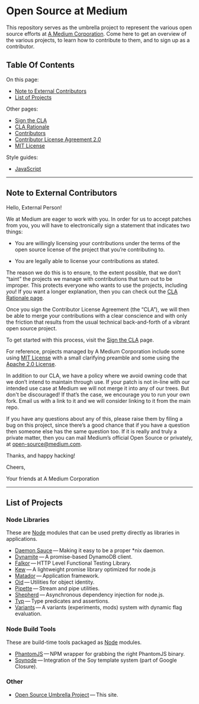 Open Source at Medium
==============================================

This repository serves as the umbrella project to represent the
various open source efforts at [A&nbsp;Medium&nbsp;Corporation](https://medium.com).
Come here to get an overview of the various projects, to learn how to
contribute to them, and to sign up as a contributor.

Table Of Contents
-----------------

On this page:

* [Note to External Contributors](#note-to-external-contributors)
* [List of Projects](#list-of-projects)

Other pages:

* [Sign the CLA](https://github.com/Medium/opensource/blob/master/sign-cla.md)
* [CLA Rationale](https://github.com/Medium/opensource/blob/master/cla-rationale.md)
* [Contributors](https://github.com/Medium/opensource/blob/master/contributors)
* [Contributor License Agreement 2.0](https://github.com/Medium/opensource/blob/master/cla-2.0.md)
* [MIT License](https://github.com/Medium/opensource/blob/master/mit-license.md)

Style guides:

* [JavaScript](https://github.com/Medium/opensource/blob/master/styleguides/JavaScript.md)

* * * * * * * * * * * * * * * * * * * * * * * * * * * * * * * *

Note to External Contributors
-----------------------------

Hello, External Person!

We at Medium are eager to work with you. In order for us to accept patches from you, you will have to
electronically sign a statement that indicates two things:

* You are willingly licensing your contributions under the terms of
  the open source license of the project that you’re contributing to.

* You are legally able to license your contributions as stated.

The reason we do this is to ensure, to the extent possible, that we don’t “taint”
the projects we manage with contributions that turn out to be improper. This protects
everyone who wants to use the projects, including *you*! If you want a longer explanation,
then you can check out the [CLA Rationale page](https://github.com/Medium/opensource/blob/master/cla-rationale.md).

Once you sign the Contributor License Agreement (the “CLA”), we will then be able to
merge your contributions with a clear conscience and with only the friction that results
from the usual technical back-and-forth of a vibrant open source project.

To get started with this process, visit the
[Sign the CLA](https://github.com/Medium/opensource/blob/master/sign-cla.md)
page.

For reference, projects managed by A Medium
Corporation include some using
[MIT License](https://github.com/Medium/opensource/blob/master/mit-license.md)
with a small clarifying preamble and some using
the [Apache 2.0 License](https://github.com/Medium/opensource/blob/master/apache-license-2.0.md).

In addition to our CLA, we have a policy where we avoid owning code that we don’t intend
to maintain through use. If your patch is not in-line with our intended use case
at Medium we will not merge it into any of our trees. But don't be discouraged! If
that’s the case, we encourage you to run your own fork. Email us with a link to it
and we will consider linking to it from the main repo.

If you have any questions about any of this, please raise them by
filing a bug on this project, since there’s a good chance that if you
have a question then someone else has the same question too. If it is
really and truly a private matter, then you can mail Medium’s
official Open Source or privately, at
[open-source@medium.com](mailto:open-source@medium.com).

Thanks, and happy hacking!

Cheers,

Your friends at A Medium Corporation

* * * * * * * * * * * * * * * * * * * * * * * * * * * * * * * *

List of Projects
----------------

### Node Libraries

These are [Node](http://nodejs.org/) modules that can be used pretty directly as
libraries in applications.

* [Daemon Sauce](https://github.com/Medium/daemonsauce)&#8201;&mdash;&#8201;Making
  it easy to be a proper *nix daemon.
* [Dynamite](https://github.com/Medium/dynamite)&#8201;&mdash;&#8201;A promise-based DynamoDB client.
* [Falkor](https://github.com/Medium/falkor)&#8201;&mdash;&#8201;HTTP Level Functional
  Testing Library.
* [Kew](https://github.com/Medium/kew)&#8201;&mdash;&#8201;A lightweight promise library optimized for node.js
* [Matador](https://github.com/Medium/matador)&#8201;&mdash;&#8201;Application
  framework.
* [Oid](https://github.com/Medium/oid)&#8201;&mdash;&#8201;Utilities for object
  identity.
* [Pipette](https://github.com/Medium/pipette)&#8201;&mdash;&#8201;Stream and pipe
  utilities.
* [Shepherd](https://github.com/Medium/shepherd)&#8201;&mdash;&#8201;Asynchronous dependency injection for node.js.
* [Typ](https://github.com/Medium/typ)&#8201;&mdash;&#8201;Type predicates and
  assertions.
* [Variants](https://github.com/Medium/variants)&#8201;&mdash;&#8201;A variants
  (experiments, mods) system with dynamic flag evaluation.

### Node Build Tools

These are build-time tools packaged as [Node](http://nodejs.org/) modules.

* [PhantomJS](https://github.com/Medium/phantomjs)&#8201;&mdash;&#8201;NPM wrapper for
  grabbing the right PhantomJS binary.
* [Soynode](https://github.com/Medium/soynode)&#8201;&mdash;&#8201;Integration of
  the Soy template system (part of Google Closure).

### Other

* [Open Source Umbrella Project](https://github.com/Medium/opensource)&#8201;&mdash;&#8201;This site.
